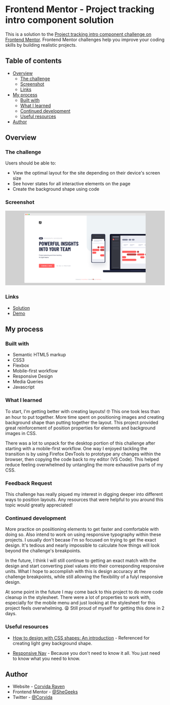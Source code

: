 # Frontend Mentor - Project tracking intro component solution

This is a solution to the [Project tracking intro component challenge on Frontend Mentor](https://www.frontendmentor.io/challenges/project-tracking-intro-component-5d289097500fcb331a67d80e). Frontend Mentor challenges help you improve your coding skills by building realistic projects. 

## Table of contents

- [Overview](#overview)
  - [The challenge](#the-challenge)
  - [Screenshot](#screenshot)
  - [Links](#links)
- [My process](#my-process)
  - [Built with](#built-with)
  - [What I learned](#what-i-learned)
  - [Continued development](#continued-development)
  - [Useful resources](#useful-resources)
- [Author](#author)

## Overview

### The challenge

Users should be able to:

- View the optimal layout for the site depending on their device's screen size
- See hover states for all interactive elements on the page
- Create the background shape using code

### Screenshot
![Solution Preview - Desktop](desktop-ss.png)

### Links

- [Solution](https://github.com/SheGeeks/Frontend-Mentor-Projects/tree/Frontend-Mentor-Projects/project-tracking-component)
- [Demo](https://shegeeks.github.io/Frontend-Mentor-Projects/project-tracking-component/)

## My process

### Built with

- Semantic HTML5 markup
- CSS3
- Flexbox
- Mobile-first workflow
- Responsive Design
- Media Queries
- Javascript

### What I learned

To start, I'm getting better with creating layouts! 🤓 This one took less than an hour to put together. More time spent on positioning images and creating background shape than putting together the layout. This project provided great reinforcement of position properties for elements and background images in CSS.

There was a lot to unpack for the desktop portion of this challenge after starting with a mobile-first workflow. One way I enjoyed tackling the transition is by using Firefox DevTools to prototype any changes within the browser, then copying the code back to my editor (VS Code). This helped reduce feeling overwhelmed by untangling the more exhaustive parts of my CSS.

### Feedback Request

This challenge has really piqued my interest in digging deeper into different ways to position layouts. Any resources that were helpful to you around this topic would greatly appreciated!

### Continued development

More practice on posiitioning elements to get faster and comfortable with doing so. Also intend to work on using responsive typography within these projects. I usually don't becase I'm so focused on trying to get the exact design. It's tedious and nearly impossible to calculate how things will look beyond the challenge's breakpoints. 

In the future, I think I will still continue to getting an exact match with the design and start converting pixel values into their corresponding responsive units. What I hope to accomplish with this is design accuracy at the challenge breakpoints, while still allowing the flexibility of a fulyl responsive design.

At some point in the future I may come back to this project to do more code cleanup in the stylesheet. There were a lot of properties to work with, especially for the mobile menu and just looking at the stylesheet for this project feels overwhelming. 😩 Still proud of myself for getting this done in 2 days. 

### Useful resources

- [How to design with CSS shapes: An introduction](https://www.creativebloq.com/how-to/design-with-css-shapes) - Referenced for creating light grey background shape.

- [Responsive Nav](https://www.w3schools.com/howto/howto_js_topnav_responsive.asp) - Because you don't need to know it all. You just need to know what you need to know.


## Author
- Website - [Corvida Raven](https://shegeeks.net)
- Frontend Mentor - [@SheGeeks](https://www.frontendmentor.io/profile/shegeeks)
- Twitter - [@Corvida](https://www.twitter.com/corvida)
